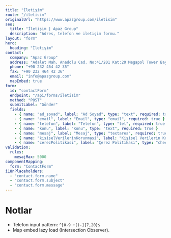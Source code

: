 ```yaml
---
title: "İletişim"
route: "/iletisim"
originalUrl: "https://www.apazgroup.com/iletisim"
seo:
  title: "İletişim | Apaz Group"
  description: "Adres, telefon ve iletişim formu."
layout: "form"
hero:
  heading: "İletişim"
contact:
  company: "Apaz Group"
  address: "Adalet Mah. Anadolu Cad. No:41/201 Kat:20 Megapol Tower Bayraklı / İzmir"
  phone: "+90 232 464 42 35"
  fax: "+90 232 464 42 36"
  email: "info@apazgroup.com"
  mapEmbed: true
form:
  id: "contactForm"
  endpoint: "/api/forms/iletisim"
  method: "POST"
  submitLabel: "Gönder"
  fields:
    - { name: "ad_soyad", label: "Ad Soyad", type: "text", required: true, minLength: 3 }
    - { name: "email", label: "Email", type: "email", required: true }
    - { name: "telefon", label: "Telefon", type: "tel", required: true }
    - { name: "konu", label: "Konu", type: "text", required: true }
    - { name: "mesaj", label: "Mesaj", type: "textarea", required: true, minLength: 5 }
    - { name: "kisiselVerilerinKorunmasi", label: "Kişisel Verilerin Korunması", type: "checkbox", required: true, link: "/kisisel-verilerin-korunmasi" }
    - { name: "cerezPolitikasi", label: "Çerez Politikası", type: "checkbox", required: true, link: "/cerez-politikasi" }
validation:
  rules:
    mesajMax: 5000
componentMapping:
  form: "ContactForm"
i18nPlaceholders:
  - "contact.form.name"
  - "contact.form.subject"
  - "contact.form.message"
---
```

# Notlar

- Telefon input pattern: `^[0-9 +()-]{7,20}$`
- Map embed lazy load (Intersection Observer).